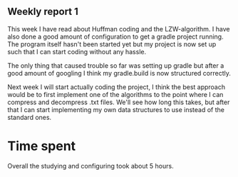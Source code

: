 ## Weekly report 1

This week I have read about Huffman coding and the LZW-algorithm. I have also done a good amount of configuration to get a gradle project running.
The program itself hasn't been started yet but my project is now set up such that I can start coding without any hassle.

The only thing that caused trouble so far was setting up gradle but after a good amount of googling I think my gradle.build is now structured correctly.

Next week I will start actually coding the project, I think the best approach would be to first implement one of the algorithms to the point where I can compress
and decompress .txt files. We'll see how long this takes, but after that I can start implementing my own data structures to use instead of the standard ones.

# Time spent

Overall the studying and configuring took about 5 hours.
